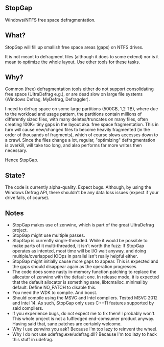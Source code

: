 StopGap
-------

Windows/NTFS free space defragmentation.

What?
-----

StopGap will fill up smallish free space areas (gaps) on NTFS drives.

It is not meant to defragment files (although it does to some extend)
nor is it mean to optimize the whole layout. Use other tools for these
tasks.

Why?
----

Common (free) defragmentation tools either do not support consolidating
free space (UltraDefrag e.g.), or are dead slow on large file systems
(Windows Defrag, MyDefrag, Defraggler).

I need to defrag space on some large partitions (500GB, 1,2 TB), where
due to the workload and usage pattern, the partitions contain millions
of differently sized files, with many deletes/truncates on many files,
often creating 100K+ tiny gaps in the layout aka. free space
fragmentation. This in turn will cause new/changed files to become
heavily fragmented (in the order of thousands of fragments), which of
course slows accesses down to a crawl.
Since the files change a lot, regular, "optimizing" defragmentation is
overkill, will take too long, and also performs far more writes then
necessary.

Hence StopGap.


State?
------

The code is currently alpha-quality. Expect bugs.
Although, by using the Windows Defrag API, there shouldn't be any data
loss issues (expect if your drive fails, of course).

Notes
-----

* StopGap makes use of zenwinx, which is part of the great UltraDefrag
  project.
* StopGap might use multiple passes.
* StopGap is currently single-threaded. While it would be possible to
  make parts of it multi-threaded, it isn't worth the fuzz: If StopGap
  operates as intented, most time will be I/O wait anyway, and doing
  multiple/overlapped IOOps in parallel isn't really helpful either.
* StopGap might initially cause more gaps to appear. This is expected
  and the gaps should disappear again as the operation progresses.
* The code does some nasty in-memory function patching to replace the
  allocator of zenwinx with the default one. In release mode, it is
  expected that the default allocator is something sane,
  libtcmalloc_minimal by default. Define NO_PATCH to disable this.
* You need the WDK to compile. And boost.
* Should compile using the MSVC and Intel compilers.
  Tested MSVC 2012 and Intel 14. As such, StopGap only uses C++11
  features supported by said compilers.
* If you experience bugs, do not expect me to fix them! I probably
  won't. This whole project is not a fulfledged end-comsumer product
  anyway. Having said that, sane patches are certainly welcome.
* Why I use zenwinx you ask? Because I'm too lazy to reinvent the wheel.
* Why I do not use udefrag.exe/udefrag.dll? Because I'm too lazy to hack
  this stuff in udefrag.
